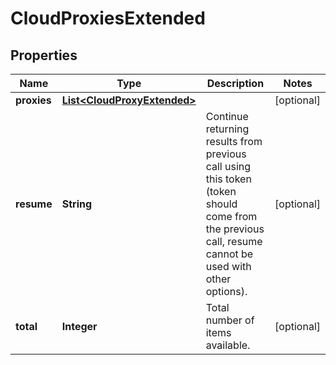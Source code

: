 
# CloudProxiesExtended

## Properties
Name | Type | Description | Notes
------------ | ------------- | ------------- | -------------
**proxies** | [**List&lt;CloudProxyExtended&gt;**](CloudProxyExtended.md) |  |  [optional]
**resume** | **String** | Continue returning results from previous call using this token (token should come from the previous call, resume cannot be used with other options). |  [optional]
**total** | **Integer** | Total number of items available. |  [optional]



